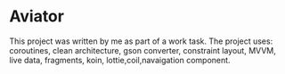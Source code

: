 # Aviator
This project was written by me as part of a work task. The project uses: coroutines, clean architecture, gson converter, constraint layout, MVVM, live data, fragments, koin, lottie,coil,navaigation component.
